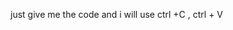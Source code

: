 just give me the code and i will use 
ctrl +C , ctrl + V

<!---
Hus097/Hus097 is a ✨ special ✨ repository because its `README.md` (this file) appears on your GitHub profile.
You can click the Preview link to take a look at your changes.
--->
